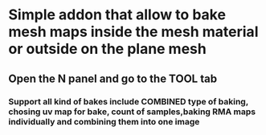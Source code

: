 # Simple addon that allow to bake mesh maps inside the mesh material or outside on the plane mesh
## Open the N panel and go to the TOOL tab
### Support all kind of bakes include COMBINED type of baking, chosing uv map for bake, count of samples,baking RMA maps individually and combining them into one image

